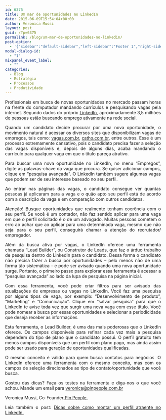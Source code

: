 ```yaml
---
id: 6375
title: Um mar de oportunidades no LinkedIn
date: 2015-06-09T15:54:04+00:00
author: Veronica Mussi
layout: post
guid: /?p=6375
permalink: /blog/um-mar-de-oportunidades-no-linkedin/
post-option:
  - '{"sidebar":"default-sidebar","left-sidebar":"Footer 1","right-sidebar":"Footer 1","page-title":"","page-caption":""}'
modal-dialog-id:
  - "1"
mixpanel_event_label:
  - ""
categories:
  - Blog
  - Estratégia
  - Processos
  - Produtividade
---
```

<p style="text-align: justify;">
  Profissionais em busca de novas oportunidades no mercado passam horas na frente do computador mandando currículos e pesquisando vagas pela internet. Segundo dados do próprio <a href="http://linkedin.com" target="_blank">LinkedIn</a>, aproximadamente 3,5 milhões de pessoas estão buscando emprego ativamente na rede social.
</p>

<p style="text-align: justify;">
  Quando um candidato decide procurar por uma nova oportunidade, o movimento natural é acessar os diversos sites que disponibilizam vagas de empregos, tais como: <a href="http://vagas.com.br" target="_blank">vagas.com.br</a>, <a href="http://catho.com.br" target="_blank">catho.com.br</a>, entre outros. Esse é um processo extremamente cansativo, pois o candidato precisa fazer a seleção das vagas disponíveis e, depois de alguns dias, acaba mandando o currículo para qualquer vaga em que o título pareça atrativo.
</p>

<p style="text-align: justify;">
  Para buscar uma nova oportunidade no LinkedIn, no menu “Empregos”, digite as palavras-chave da vaga que procura. Se quiser adicionar campos, clique em &#8220;pesquisa avançada&#8221;. O LinkedIn também sugere algumas vagas que podem ser de seu interesse baseado no seu perfil.
</p>

<p style="text-align: justify;">
  Ao entrar nas páginas das vagas, o candidato consegue ver quantas pessoas já aplicaram para a vaga e o quão apto seu perfil está de acordo com a descrição da vaga e em comparação com outros candidatos.
</p>

<p style="text-align: justify;">
  Atenção! Busque oportunidades que realmente tenham coerência com o seu perfil. Se você é um contador, não faz sentido aplicar para uma vaga em que o perfil solicitado é o de um advogado. Muitas pessoas cometem o erro ao achar que ao aplicar para uma determinada vaga, mesmo que não seja para o seu perfil, conseguirá chamar a atenção do recrutador/ empregador.
</p>

<p style="text-align: justify;">
  Além da busca ativa por vagas, o LinkedIn oferece uma ferramenta chamada “Lead Builder”, ou Construtor de Leads, que faz o árduo trabalho de pesquisa dentro do LinkedIn para o candidato. Dessa forma o candidato não precisa fazer a busca por oportunidades – pelo menos não de uma forma tão sistemática – e pode ser avisado quando uma nova oportunidade surge. Portanto, o primeiro passo para explorar essa ferramenta é acessar a &#8220;pesquisa avançada&#8221; ao lado da lupa de pesquisa na página inicial.
</p>

<p style="text-align: justify;">
  Com essa ferramenta, você pode criar filtros para ser avisado das atualizações de empresas ou vagas no LinkedIn. Você faz uma pesquisa por alguns tipos de vaga, por exemplo: “Desenvolvimento de produto”, “Marketing” e “Comunicação”. Clique em “salvar pesquisa” para que o LinkedIn te avise toda vez que surgir uma nova vaga com esse título. Você pode nomear a busca por essas oportunidades e selecionar a periodicidade que deseja receber as informações.
</p>

<p style="text-align: justify;">
  Esta ferramenta, o Lead Builder, é uma das mais poderosas que o LinkedIn oferece. Os campos disponíveis para refinar cada vez mais a pesquisa dependem do tipo de plano que o candidato possui. O perfil gratuito tem menos campos disponíveis que um perfil com plano pago, mas ainda assim pode ser usado para geração de oportunidades qualificadas.
</p>

<p style="text-align: justify;">
  O mesmo conceito é válido para quem busca contatos para negócios. O LinkedIn oferece uma ferramenta com o mesmo conceito, mas com os campos de seleção direcionados ao tipo de contato/oportunidade que você busca.
</p>

<p style="text-align: justify;">
  Gostou das dicas? Faça os testes na ferramenta e diga-nos o que você achou. Mande um email para <a href="mailto:veronica@pinpeople.com.br" target="_blank">veronica@pinpeople.com.br</a>
</p>

<p style="text-align: justify;">
  Veronica Mussi, Co-Founder<a href="http://pinpeople.com.br/" target="_blank"> Pin People.</a>
</p>

<p style="text-align: justify;">
  Leia também o post: <a href="/blog/dicas-para-montar-um-perfil-atraente-linkedin/" target="_blank">Dicas sobre como montar um perfil atraente no LinkedIn.</a>
</p>

&nbsp;